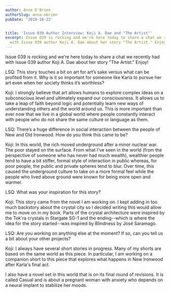 ```yaml
---
author: Anna O'Brien
authorSlug: anna-obrien
pubDate: '2019-10-22'


title: 'Issue 039 Author Interview: Koji A. Dae and "The Artist"'
excerpt: Issue 039 is rocking and we're here today to share a chat we recently had
  with Issue 039 author Koji A. Dae about her story "The Artist." Enjoy!...
---
```

Issue 039 is rocking and we're here today to share a chat we recently had with Issue 039 author Koji A. Dae about her story "The Artist." Enjoy!

LSQ: This story touches a bit on art for art’s sake versus what can be profited from it. Why is it so important for someone like Karla to pursue her art even when her society thinks it’s worthless?

Koji: I strongly believe that art allows humans to explore complex ideas on a subconscious level and ultimately expand our consciousness. It allows us to take a leap of faith beyond logic and potentially learn new ways of understanding others and the world around us. This is more important than ever now that we live in a global world where people constantly interact with people who do not share the same culture or language as them.

LSQ: There’s a huge difference in social interaction between the people of New and Old Ironwood. How do you think this came to be?

Koji: In this world, the rich moved underground after a minor nuclear war. The poor stayed on the surface. From what I've seen in the world (from the perspective of someone who has never had much wealth), wealthier people tend to have a bit stiffer, formal style of interaction in public whereas, for poor people, the public and private spheres tend to blur. Over time, this caused the underground culture to take on a more formal feel while the people who lived above ground were known for being more open and warmer.

LSQ: What was your inspiration for this story?

Koji: This story came from the novel I am working on. I kept adding in too much backstory about the crystal city so I decided writing this would allow me to move on in my book. Parts of the crystal architecture were inspired by the Tok'ra crystals in Stargate SG-1 and the ending--which is where the idea for the story started--was inspired by Blindness by José Saramago.

LSQ: Are you working on anything else at the moment? If so, can you tell us a bit about your other projects?

Koji: I always have several short stories in progress. Many of my shorts are based on the same world as this piece. In particular, I am working on a companion short to this piece that explores what happens in New Ironwood after Karla's final act.

I also have a novel set in this world that is on its final round of revisions. It is called Casual and is about a pregnant woman with anxiety who depends on a neural implant to stabilize her moods.